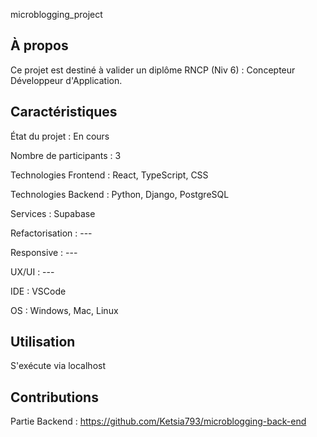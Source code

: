 microblogging_project

## À propos

Ce projet est destiné à valider un diplôme RNCP (Niv 6) : Concepteur Développeur d'Application.

## Caractéristiques

État du projet : En cours

Nombre de participants : 3

Technologies Frontend : React, TypeScript, CSS

Technologies Backend : Python, Django, PostgreSQL

Services :  Supabase

Refactorisation : ---

Responsive : ---

UX/UI : ---

IDE : VSCode

OS : Windows, Mac, Linux 

## Utilisation 

S'exécute via localhost

## Contributions

Partie Backend : https://github.com/Ketsia793/microblogging-back-end
